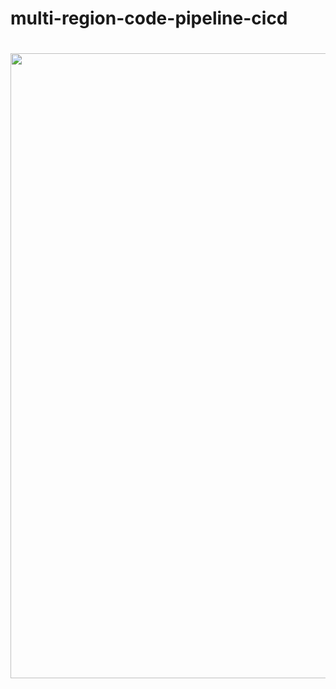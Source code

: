 # multi-region-code-pipeline-cicd
<h1 align="center"><img src="[https://blog.kakaocdn.net/dn/r6uVO/btreKIZEo9G/cu3b3Y6KKNWg1eFWWOUhq1/img.png](https://github.com/LeeSeokBln/multi-region-code-pipeline-cicd/assets/101256150/acbf037a-90a2-404b-bfc5-1baeb88bdb0c)" width="1000"><h1>

